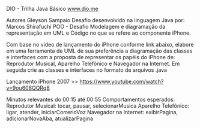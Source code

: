  DIO - Trilha Java Básico
www.dio.me

Autores
Gleyson Sampaio
Desafio desenvolvido na linguagem Java por:
Marcos Shirafuchi
POO - Desafio
Modelagem e diagramação da representação em UML e Código no que se refere ao componente iPhone.

Com base no vídeo de lançamento do iPhone conforme link abaixo, elabore em uma ferramenta de UML de sua preferência a diagramação das classes e interfaces com a proposta de representar os papéis do iPhone de: Reprodutor Musical, Aparelho Telefônico e Navegador na Internet. Em seguida crie as classes e interfaces no formato de arquivos .java

Lançamento iPhone 2007 >> https://www.youtube.com/watch?v=9ou608QQRq8

Minutos relevantes do 00:15 até 00:55
Comportamentos esperados:
Reprodutor Musical: tocar, pausar, selecionarMusica
Aparelho Telefônico: ligar, atender, iniciarCorrerioVoz
Navegador na Internet: exibirPagina, adicionarNovaAba, atualizarPagina
